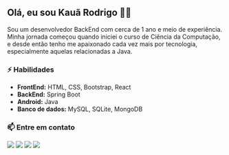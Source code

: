 ## Olá, eu sou Kauã Rodrigo 👨‍💻

Sou um desenvolvedor BackEnd com cerca de 1 ano e meio de experiência. Minha jornada começou quando iniciei o curso de Ciência da Computação, e desde então tenho me apaixonado cada vez mais por tecnologia, especialmente aquelas relacionadas a Java.

### ⚡ Habilidades
- **FrontEnd:** HTML, CSS, Bootstrap, React
- **BackEnd:** Spring Boot
- **Android:** Java
- **Banco de dados:** MySQL, SQLite, MongoDB

### 📫 Entre em contato
 <a href="https://www.instagram.com/kauaa_rodrigoo/" target="_blank"><img src="https://img.shields.io/badge/-Instagram-%23E4405F?style=for-the-badge&logo=instagram&logoColor=white" target="_blank"></a>
 <a href="https://discord.com/channels/@me" target="_blank"><img src="https://img.shields.io/badge/Discord-7289DA?style=for-the-badge&logo=discord&logoColor=white" target="_blank"></a> 
 <a href = "mailto:kauarodrigoo25@gmail.com"><img src="https://img.shields.io/badge/-Gmail-%23333?style=for-the-badge&logo=gmail&logoColor=white" target="_blank"></a>
 <a href="https://www.linkedin.com/in/kau%C3%A3-rodrigo-16535725b/" target="_blank"><img src="https://img.shields.io/badge/-LinkedIn-%230077B5?style=for-the-badge&logo=linkedin&logoColor=white" target="_blank"></a> 

 
